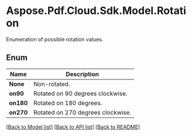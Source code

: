 # Aspose.Pdf.Cloud.Sdk.Model.Rotation
Enumeration of possible rotation values.

## Enum

 Name | Description
------------ | ------------
**None** | Non-rotated.
**on90** | Rotated on 90 degrees clockwise.
**on180** | Rotated on 180 degrees.
**on270** | Rotated on 270 degrees clockwise.


[[Back to Model list]](../README.md#documentation-for-models) [[Back to API list]](../README.md#documentation-for-api-endpoints) [[Back to README]](../README.md)

